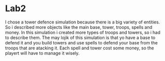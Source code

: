 # Lab2
I chose a tower defence simulation because there is a big variety of entities. So i described more objects like the main base, tower, troops, spells and money. In this simulation i created more types of troops and towers, so i had to describe them. The may lojik of this simulation is that yo have a base to defend it and you build towers and use spells to defend your base from the troops that are atacking it. Each spell and tower cost some money, so the playert will have to manage it wisely.
